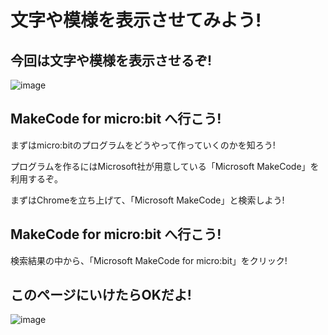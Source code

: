 # 文字や模様を表示させてみよう!

## 今回は文字や模様を表示させるぞ!

![image](https://raw.githubusercontent.com/newcreator-org/textbook-ja/master/microbit/src/text-and-pattern/123133242848.png)

## MakeCode for micro:bit へ行こう!

まずはmicro:bitのプログラムをどうやって作っていくのかを知ろう!

プログラムを作るにはMicrosoft社が用意している「Microsoft MakeCode」を利用するぞ。

まずはChromeを立ち上げて、「Microsoft MakeCode」と検索しよう!

## MakeCode for micro:bit へ行こう!

検索結果の中から、「Microsoft MakeCode for micro:bit」をクリック!

## このページにいけたらOKだよ!

![image](https://raw.githubusercontent.com/newcreator-org/textbook-ja/master/microbit/src/text-and-pattern/3242422145352.png)
